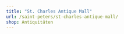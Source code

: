 ```yaml
---
title: "St. Charles Antique Mall"
url: /saint-peters/st-charles-antique-mall/
shop: Antiquitäten
---
```


